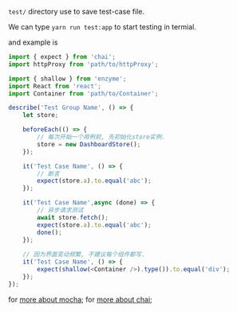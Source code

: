 `test/` directory use to save test-case file. 

We can type `yarn run test:app` to start testing in termial.

and example is

```javascript
import { expect } from 'chai';
import httpProxy from 'path/to/httpProxy';

import { shallow } from 'enzyme';
import React from 'react';
import Container from 'path/to/Container';

describe('Test Group Name', () => {
    let store;

    beforeEach(() => {
		// 每次开始一个用例前, 先初始化store实例.
    	store = new DashboardStore();
    });

    it('Test Case Name', () => {
    	// 断言
		expect(store.a).to.equal('abc');
    });

    it('Test Case Name',async (done) => {
    	// 异步请求测试
		await store.fetch();
		expect(store.a).to.equal('abc');
		done();
    });
    
    // 因为界面变动频繁, 不建议每个组件都写.
    it('Test Case Name', () => {
    	expect(shallow(<Container />).type()).to.equal('div');
    });
});
```

for [more about mocha](http://mochajs.org/#usage);
for [more about chai](http://chaijs.com/api/bdd/#method_true);

